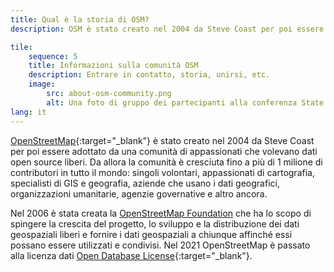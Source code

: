 ```yaml
---
title: Qual è la storia di OSM?
description: OSM è stato creato nel 2004 da Steve Coast per poi essere adottato da una comunità di appassionati che volevano dati open source liberi

tile:
    sequence: 5
    title: Informazioni sulla comunità OSM
    description: Entrare in contatto, storia, unirsi, etc.
    image:
        src: about-osm-community.png
        alt: Una foto di gruppo dei partecipanti alla conferenza State of the Map US
lang: it
---
```


[OpenStreetMap](https://openstreetmap.org){:target="_blank"} è stato creato nel 2004 da Steve Coast per poi essere adottato da una comunità di appassionati che volevano dati open source liberi. Da allora la comunità è cresciuta fino a più di 1 milione di contributori in tutto il mondo: singoli volontari, appassionati di cartografia, specialisti di GIS e geografia, aziende che usano i dati geografici, organizzazioni umanitarie, agenzie governative e altro ancora.

Nel 2006 è stata creata la [OpenStreetMap Foundation](/about-osm-community/osm-foundation.md) che ha lo scopo di spingere la crescita del progetto, lo sviluppo e la distribuzione dei dati geospaziali liberi e fornire i dati geospaziali a chiunque affinché essi possano essere utilizzati e condivisi. Nel 2021 OpenStreetMap è passato alla licenza dati [Open Database License](https://wiki.osmfoundation.org/wiki/Licence){:target="_blank"}.
